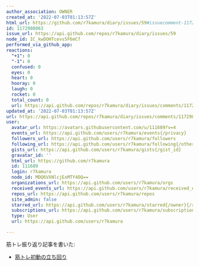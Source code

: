 ```yaml
---
author_association: OWNER
created_at: '2022-07-03T01:13:57Z'
html_url: https://github.com/r7kamura/diary/issues/59#issuecomment-1172988063
id: 1172988063
issue_url: https://api.github.com/repos/r7kamura/diary/issues/59
node_id: IC_kwDOHTcevs5F6mCf
performed_via_github_app: 
reactions:
  "+1": 0
  "-1": 0
  confused: 0
  eyes: 0
  heart: 0
  hooray: 0
  laugh: 0
  rocket: 0
  total_count: 0
  url: https://api.github.com/repos/r7kamura/diary/issues/comments/1172988063/reactions
updated_at: '2022-07-03T01:13:57Z'
url: https://api.github.com/repos/r7kamura/diary/issues/comments/1172988063
user:
  avatar_url: https://avatars.githubusercontent.com/u/111689?v=4
  events_url: https://api.github.com/users/r7kamura/events{/privacy}
  followers_url: https://api.github.com/users/r7kamura/followers
  following_url: https://api.github.com/users/r7kamura/following{/other_user}
  gists_url: https://api.github.com/users/r7kamura/gists{/gist_id}
  gravatar_id: ''
  html_url: https://github.com/r7kamura
  id: 111689
  login: r7kamura
  node_id: MDQ6VXNlcjExMTY4OQ==
  organizations_url: https://api.github.com/users/r7kamura/orgs
  received_events_url: https://api.github.com/users/r7kamura/received_events
  repos_url: https://api.github.com/users/r7kamura/repos
  site_admin: false
  starred_url: https://api.github.com/users/r7kamura/starred{/owner}{/repo}
  subscriptions_url: https://api.github.com/users/r7kamura/subscriptions
  type: User
  url: https://api.github.com/users/r7kamura

---
```

筋トレ振り返り記事を書いた:

- [筋トレ初動の立ち回り](https://r7kamura.com/articles/2022-07-03-workout-initiation)